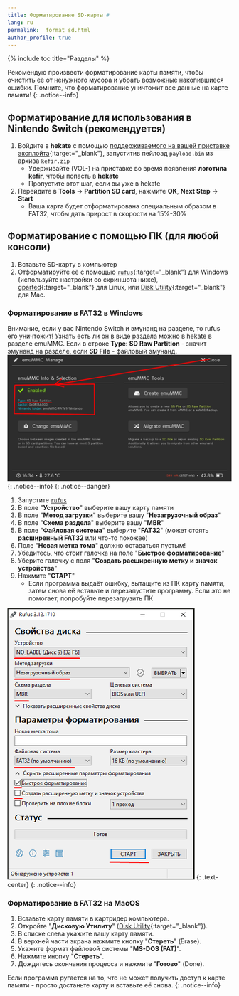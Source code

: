 ```yaml
---
title: Форматирование SD-карты #
lang: ru
permalink:  format_sd.html
author_profile: true
---
```


{% include toc title="Разделы" %}

Рекомендую произвести форматирование карты памяти, чтобы очистить её от ненужного мусора и убрать возможные накопившиеся ошибки. Помните, что форматирование уничтожит все данные на карте памяти!
{: .notice--info}

## Форматирование для использования в Nintendo Switch (рекомендуется)

1. Войдите в **hekate** с помощью [поддерживаемого на вашей приставке эксплойта](https://switch.customfw.xyz/get-started){:target="_blank"}, запуститив пейлоад `payload.bin` из архива `kefir.zip`
	* Удерживайте (VOL-) на приставке во время появления **логотипа kefir**, чтобы попасть в **hekate**
	* Пропустите этот шаг, если вы уже в hekate
1. Перейдите в **Tools** -> **Partition SD card**, нажмите **OK**, **Next Step** -> **Start**
	* Ваша карта будет отформатирована специальным образом в FAT32, чтобы дать прирост в скорости на 15%-30%

## Форматирование с помощью ПК (для любой консоли)

1. Вставьте SD-карту в компьютер
1. Отформатируйте её с помощью [`rufus`](https://github.com/pbatard/rufus/releases/download/v3.11/rufus-3.11p.exe){:target="_blank"} для Windows (используйте настройки со скриншота ниже), [gparted](http://gparted.org/download.php){:target="_blank"} для Linux, или [Disk Utility](https://support.apple.com/en-gb/guide/disk-utility/format-a-disk-for-windows-computers-dskutl1010/mac){:target="_blank"} для Mac.

### Форматирование в FAT32 в Windows

Внимание, если у вас Nintendo Switch и эмунанд на разделе, то rufus его уничтожит! Узнать есть ли он в виде раздела можно в hekate в разделе emuMMC.  Если в строке **Type: SD Raw Partition** - значит эмунанд на разделе, если **SD File** - файловый эмунанд.
![](/images/screenshots/emunand_type.jpg)
{: .notice--info}
{: .notice--danger}

1. Запустите [`rufus`](https://github.com/pbatard/rufus/releases/latest)
1. В поле "**Устройство**" выберите вашу карту памяти
1. В поле "**Метод загрузки**" выберите вашу "**Незагрузочный образ**"
1. В поле "**Схема раздела**" выберите вашу "**MBR**"
1. В поле "**Файловая система**" выберите "**FAT32**" (может стоять **расширенный FAT32** или что-то похожее)
1. Поле "**Новая метка тома**" должно оставаться пустым!
1. Убедитесь, что стоит галочка на поле "**Быстрое форматирование**"
1. Уберите галочку с поля "**Создать расширенную метку и значок устройства**"
1. Нажмите "**СТАРТ**"
	* Если программа выдаёт ошибку, вытащите из ПК карту памяти, затем снова её вставьте и перезапустите программу. Если это не помогает, попробуйте перезагрузить ПК

![](/images/screenshots/fat32formatter.png)
{: .text-center}
{: .notice--info}

### Форматирование в FAT32 на MacOS 

1. Вставьте карту памяти в картридер компьютера.
1. Откройте "**Дисковую Утилиту**" ([Disk Utility](https://support.apple.com/en-gb/guide/disk-utility/format-a-disk-for-windows-computers-dskutl1010/mac){:target="_blank"}).
1. В списке слева укажите вашу карту памяти.
1. В верхней части экрана нажмите кнопку "**Стереть**" (Erase).
1. Укажите формат файловой системы "**MS-DOS (FAT)**".
1. Нажмите кнопку "**Стереть**".
1. Дождитесь окончания процесса и нажмите "**Готово**" (Done).

Если программа ругается на то, что не может получить доступ к карте памяти - просто достаньте карту и вставьте её снова. 
{: .notice--info}